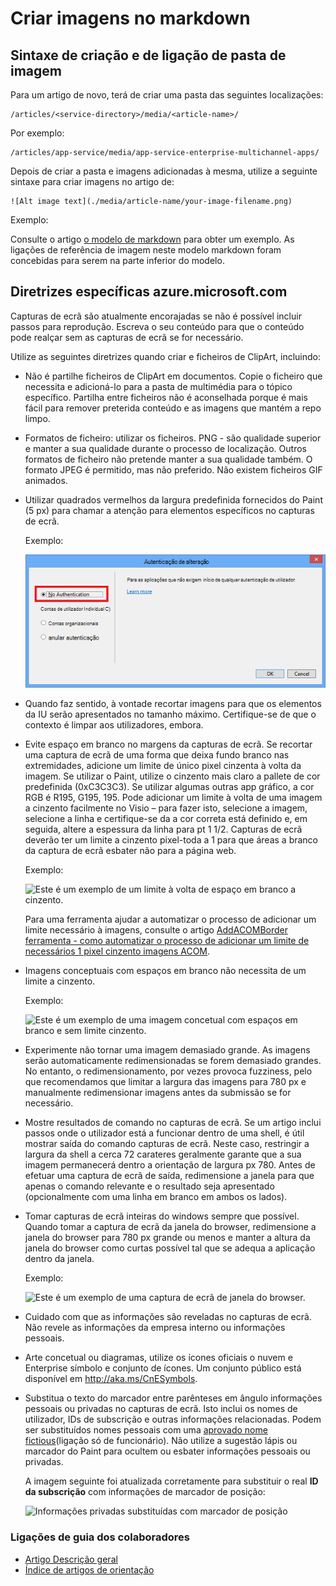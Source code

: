 <properties
    pageTitle="Criar imagens no markdown"
    description="Explica como criar imagens no markdown de acordo com as diretrizes configurar para repositórios Azure."
    services=""
    solutions=""
    documentationCenter=""
    authors="kenhoff"
    manager="ilanas"
    editor="tysonn"/>

<tags
    ms.service="contributor-guide"
    ms.devlang=""
    ms.topic="article"
    ms.tgt_pltfrm=""
    ms.workload=""
    ms.date="06/25/2015"
    ms.author="kenhoff" />

# <a name="create-images-in-markdown"></a>Criar imagens no markdown

## <a name="image-folder-creation-and-link-syntax"></a>Sintaxe de criação e de ligação de pasta de imagem

Para um artigo de novo, terá de criar uma pasta das seguintes localizações:

    /articles/<service-directory>/media/<article-name>/

Por exemplo:

    /articles/app-service/media/app-service-enterprise-multichannel-apps/

Depois de criar a pasta e imagens adicionadas à mesma, utilize a seguinte sintaxe para criar imagens no artigo de:

```
![Alt image text](./media/article-name/your-image-filename.png)
```
Exemplo:

Consulte o artigo [o modelo de markdown](../markdown%20templates/markdown-template-for-new-articles.md) para obter um exemplo.  As ligações de referência de imagem neste modelo markdown foram concebidas para serem na parte inferior do modelo.

## <a name="guidelines-specific-to-azuremicrosoftcom"></a>Diretrizes específicas azure.microsoft.com

Capturas de ecrã são atualmente encorajadas se não é possível incluir passos para reprodução. Escreva o seu conteúdo para que o conteúdo pode realçar sem as capturas de ecrã se for necessário.

Utilize as seguintes diretrizes quando criar e ficheiros de ClipArt, incluindo:
- Não é partilhe ficheiros de ClipArt em documentos. Copie o ficheiro que necessita e adicioná-lo para a pasta de multimédia para o tópico específico. Partilha entre ficheiros não é aconselhada porque é mais fácil para remover preterida conteúdo e as imagens que mantém a repo limpo.

- Formatos de ficheiro: utilizar os ficheiros. PNG - são qualidade superior e manter a sua qualidade durante o processo de localização. Outros formatos de ficheiro não pretende manter a sua qualidade também. O formato JPEG é permitido, mas não preferido.  Não existem ficheiros GIF animados.

- Utilizar quadrados vermelhos da largura predefinida fornecidos do Paint (5 px) para chamar a atenção para elementos específicos no capturas de ecrã.  

    Exemplo:

    ![Este é um exemplo de um quadrado vermelho utilizado como uma nota de aviso.](./media/create-images-markdown/gs13noauth.png)

- Quando faz sentido, à vontade recortar imagens para que os elementos da IU serão apresentados no tamanho máximo. Certifique-se de que o contexto é limpar aos utilizadores, embora.

- Evite espaço em branco no margens da capturas de ecrã. Se recortar uma captura de ecrã de uma forma que deixa fundo branco nas extremidades, adicione um limite de único pixel cinzenta à volta da imagem.  Se utilizar o Paint, utilize o cinzento mais claro a pallete de cor predefinida (0xC3C3C3). Se utilizar algumas outras app gráfico, a cor RGB é R195, G195, 195. Pode adicionar um limite à volta de uma imagem a cinzento facilmente no Visio – para fazer isto, selecione a imagem, selecione a linha e certifique-se da a cor correta está definido e, em seguida, altere a espessura da linha para pt 1 1/2.  Capturas de ecrã deverão ter um limite a cinzento pixel-toda a 1 para que áreas a branco da captura de ecrã esbater não para a página web.

    Exemplo:

    ![Este é um exemplo de um limite à volta de espaço em branco a cinzento.](./media/create-images-markdown/agent.png)
    
    Para uma ferramenta ajudar a automatizar o processo de adicionar um limite necessário à imagens, consulte o artigo [AddACOMBorder ferramenta - como automatizar o processo de adicionar um limite de necessários 1 pixel cinzento imagens ACOM](https://github.com/Azure/Azure-CSI-Content-Tools/tree/master/Tools/AddACOMImageBorder).

- Imagens conceptuais com espaços em branco não necessita de um limite a cinzento.  

    Exemplo:

    ![Este é um exemplo de uma imagem concetual com espaços em branco e sem limite cinzento.](./media/create-images-markdown/ic727360.png)

- Experimente não tornar uma imagem demasiado grande.  As imagens serão automaticamente redimensionadas se forem demasiado grandes. No entanto, o redimensionamento, por vezes provoca fuzziness, pelo que recomendamos que limitar a largura das imagens para 780 px e manualmente redimensionar imagens antes da submissão se for necessário.

- Mostre resultados de comando no capturas de ecrã.  Se um artigo inclui passos onde o utilizador está a funcionar dentro de uma shell, é útil mostrar saída do comando capturas de ecrã. Neste caso, restringir a largura da shell a cerca 72 carateres geralmente garante que a sua imagem permanecerá dentro a orientação de largura px 780. Antes de efetuar uma captura de ecrã de saída, redimensione a janela para que apenas o comando relevante e o resultado seja apresentado (opcionalmente com uma linha em branco em ambos os lados).

- Tomar capturas de ecrã inteiras do windows sempre que possível. Quando tomar a captura de ecrã da janela do browser, redimensione a janela do browser para 780 px grande ou menos e manter a altura da janela do browser como curtas possível tal que se adequa a aplicação dentro da janela.

    Exemplo:

    ![Este é um exemplo de uma captura de ecrã de janela do browser.](./media/create-images-markdown/helloworldlocal.png)

- Cuidado com que as informações são reveladas no capturas de ecrã.  Não revele as informações da empresa interno ou informações pessoais.

- Arte concetual ou diagramas, utilize os ícones oficiais o nuvem e Enterprise símbolo e conjunto de ícones. Um conjunto público está disponível em http://aka.ms/CnESymbols.

- Substitua o texto do marcador entre parênteses em ângulo informações pessoais ou privadas no capturas de ecrã. Isto inclui os nomes de utilizador, IDs de subscrição e outras informações relacionadas. Podem ser substituídos nomes pessoais com uma [aprovado nome fictious](https://aka.ms/ficticiousnames)(ligação só de funcionário). Não utilize a sugestão lápis ou marcador do Paint para ocultem ou esbater informações pessoais ou privadas.

  A imagem seguinte foi atualizada corretamente para substituir o real **ID da subscrição** com informações de marcador de posição:

  ![Informações privadas substituídas com marcador de posição](./media/create-images-markdown/placeholder-in-screenshot-correct.png)

### <a name="contributors-guide-links"></a>Ligações de guia dos colaboradores

- [Artigo Descrição geral](./../README.md)
- [Índice de artigos de orientação](./contributor-guide-index.md)
